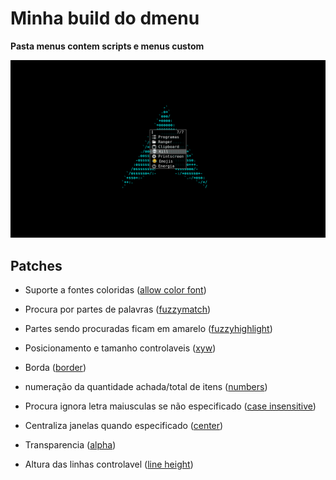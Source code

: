 # Minha build do dmenu

**Pasta menus contem scripts e menus custom**

![screenshot](./screenshot.png)

## Patches

- Suporte a fontes coloridas ([allow color font](https://tools.suckless.org/dmenu/patches/allow-color-font/))

- Procura por partes de palavras ([fuzzymatch](https://tools.suckless.org/dmenu/patches/fuzzymatch/))

- Partes sendo procuradas ficam em amarelo ([fuzzyhighlight](https://tools.suckless.org/dmenu/patches/fuzzyhighlight/))

- Posicionamento e tamanho controlaveis ([xyw](https://tools.suckless.org/dmenu/patches/xyw/))

- Borda ([border](https://tools.suckless.org/dmenu/patches/border/))

- numeração da quantidade achada/total de itens ([numbers](https://tools.suckless.org/dmenu/patches/numbers/))

- Procura ignora letra maiusculas se não especificado ([case insensitive](https://tools.suckless.org/dmenu/patches/case-insensitive/))

- Centraliza janelas quando especificado ([center](https://tools.suckless.org/dmenu/patches/center/))

- Transparencia ([alpha](https://tools.suckless.org/dmenu/patches/alpha/))

- Altura das linhas controlavel ([line height](https://tools.suckless.org/dmenu/patches/line-height/
))
